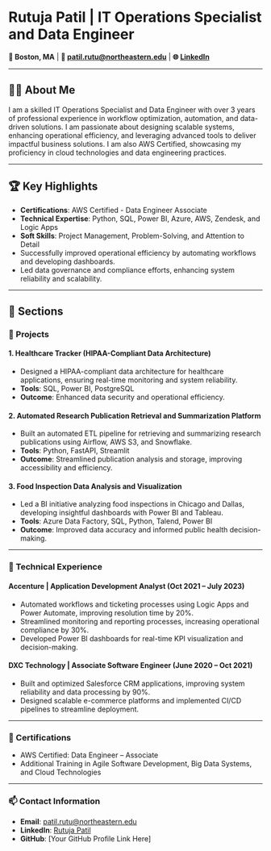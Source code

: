 # Rutuja Patil | IT Operations Specialist and Data Engineer  
**📍 Boston, MA** | **📧 [patil.rutu@northeastern.edu](mailto:patil.rutu@northeastern.edu)** | **🌐 [LinkedIn](https://www.linkedin.com/in/rutujapatil06)**  

---

## 👩‍💻 About Me  
I am a skilled IT Operations Specialist and Data Engineer with over 3 years of professional experience in workflow optimization, automation, and data-driven solutions. I am passionate about designing scalable systems, enhancing operational efficiency, and leveraging advanced tools to deliver impactful business solutions. I am also AWS Certified, showcasing my proficiency in cloud technologies and data engineering practices.

---

## 🏆 Key Highlights  
- **Certifications**: AWS Certified - Data Engineer Associate  
- **Technical Expertise**: Python, SQL, Power BI, Azure, AWS, Zendesk, and Logic Apps  
- **Soft Skills**: Project Management, Problem-Solving, and Attention to Detail  
- Successfully improved operational efficiency by automating workflows and developing dashboards.  
- Led data governance and compliance efforts, enhancing system reliability and scalability.  

---

## 📂 Sections  

### **🚀 Projects**  
#### 1. Healthcare Tracker (HIPAA-Compliant Data Architecture)  
- Designed a HIPAA-compliant data architecture for healthcare applications, ensuring real-time monitoring and system reliability.  
- **Tools**: SQL, Power BI, PostgreSQL  
- **Outcome**: Enhanced data security and operational efficiency.  

#### 2. Automated Research Publication Retrieval and Summarization Platform  
- Built an automated ETL pipeline for retrieving and summarizing research publications using Airflow, AWS S3, and Snowflake.  
- **Tools**: Python, FastAPI, Streamlit  
- **Outcome**: Streamlined publication analysis and storage, improving accessibility and efficiency.

#### 3. Food Inspection Data Analysis and Visualization  
- Led a BI initiative analyzing food inspections in Chicago and Dallas, developing insightful dashboards with Power BI and Tableau.  
- **Tools**: Azure Data Factory, SQL, Python, Talend, Power BI  
- **Outcome**: Improved data accuracy and informed public health decision-making.  

---

### **💼 Technical Experience**  
#### **Accenture | Application Development Analyst (Oct 2021 – July 2023)**  
- Automated workflows and ticketing processes using Logic Apps and Power Automate, improving resolution time by 20%.  
- Streamlined monitoring and reporting processes, increasing operational compliance by 30%.  
- Developed Power BI dashboards for real-time KPI visualization and decision-making.  

#### **DXC Technology | Associate Software Engineer (June 2020 – Oct 2021)**  
- Built and optimized Salesforce CRM applications, improving system reliability and data processing by 90%.  
- Designed scalable e-commerce platforms and implemented CI/CD pipelines to streamline deployment.  

---

### **📜 Certifications**  
- AWS Certified: Data Engineer – Associate  
- Additional Training in Agile Software Development, Big Data Systems, and Cloud Technologies  

---

### **📫 Contact Information**  
- **Email**: [patil.rutu@northeastern.edu](mailto:patil.rutu@northeastern.edu)  
- **LinkedIn**: [Rutuja Patil](https://www.linkedin.com/in/rutujapatil06)  
- **GitHub**: [Your GitHub Profile Link Here]  
